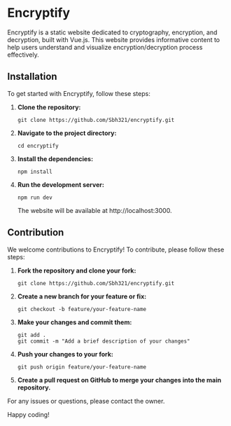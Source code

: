 # Encryptify

Encryptify is a static website dedicated to cryptography, encryption, and decryption, built with Vue.js. This website provides informative content to help users understand and visualize encryption/decryption process effectively.

## Installation

To get started with Encryptify, follow these steps:

1.  **Clone the repository:**

    ```
    git clone https://github.com/Sbh321/encryptify.git
    ```

2.  **Navigate to the project directory:**

    ```
    cd encryptify
    ```

3.  **Install the dependencies:**
    ```
    npm install
    ```
4.  **Run the development server:**

    ```
    npm run dev
    ```

    The website will be available at http://localhost:3000.

## Contribution

We welcome contributions to Encryptify! To contribute, please follow these steps:

1. **Fork the repository and clone your fork:**

   ```
   git clone https://github.com/Sbh321/encryptify.git
   ```

2. **Create a new branch for your feature or fix:**

   ```
   git checkout -b feature/your-feature-name
   ```

3. **Make your changes and commit them:**

   ```
   git add .
   git commit -m "Add a brief description of your changes"
   ```

4. **Push your changes to your fork:**

   ```
   git push origin feature/your-feature-name
   ```

5. **Create a pull request on GitHub to merge your changes into the main repository.**

For any issues or questions, please contact the owner.

Happy coding!
